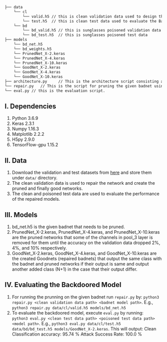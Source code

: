 ```bash
├── data 
    └── cl
        └── valid.h5 // this is clean validation data used to design the defense
        └── test.h5  // this is clean test data used to evaluate the BadNet
    └── bd
        └── bd_valid.h5 // this is sunglasses poisoned validation data
        └── bd_test.h5  // this is sunglasses poisoned test data
├── models
    └── bd_net.h5
    └── bd_weights.h5
    └── PrunedNet_X-2.keras
    └── PrunedNet_X-4.keras
    └── PrunedNet_X-10.keras
    └── GoodNet_X-2.keras
    └── GoodNet_X-4.keras
    └── GoodNet_X-10.keras
├── architecture.py     // This is the architecture script consisting all the models and customized layers.
└── repair.py   // This is the script for pruning the given badnet using the clean validation data.
└── eval.py // this is the evaluation script.
```

## I. Dependencies
   1. Python 3.6.9
   2. Keras 2.3.1
   3. Numpy 1.16.3
   4. Matplotlib 2.2.2
   5. H5py 2.9.0
   6. TensorFlow-gpu 1.15.2

## II. Data
   1. Download the validation and test datasets from [here](https://drive.google.com/drive/folders/1Rs68uH8Xqa4j6UxG53wzD0uyI8347dSq?usp=sharing) and store them under `data/` directory.
   2. The clean validation data is used to repair the network and create the pruned and finally good networks.
   3. The clean and poisoned test data are used to evaluate the performance of the repaired models.

## III. Models
   1. bd_net.h5 is the given badnet that needs to be pruned.
   2. PrunedNet_X-2.keras, PrunedNet_X-4.keras, and PrunedNet_X-10.keras are the pruned networks that some of the channels in pool_3 layer is removed for them until the accuracy on the validation data dropped 2%, 4%, and 10% respectively.
   3. GoodNet_X-2.keras, GoodNet_X-4.keras, and GoodNet_X-10.keras are the created Goodnets (repaired badnets) that output the same class with the badnet and pruned networks if their output is same and output another added class (N+1) in the case that their output differ.

## IV. Evaluating the Backdoored Model
   1. For running the prunning on the given badnet run `repair.py` by:
      `python3 repair.py <clean validation data path> <badnet model path>`.
      E.g., `python3 repair.py data/cl/valid.h5 models/bd_net.h5`
   2. To evaluate the backdoored model, execute `eval.py` by running:  
      `python3 eval.py <clean test data path> <poisoned test data path> <model path>`.
      E.g., `python3 eval.py data/cl/test.h5 data/bd/bd_test.h5 models/GoodNet_X-2.keras`. This will output:
      Clean Classification accuracy: 95.74 %
      Attack Success Rate: 100.0 %


